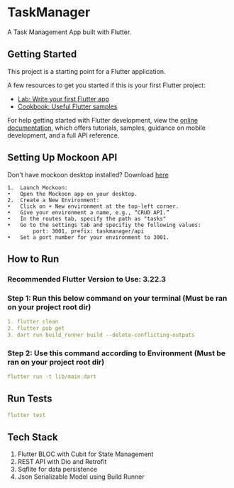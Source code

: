 # TaskManager

A Task Management App built with Flutter.

## Getting Started

This project is a starting point for a Flutter application.

A few resources to get you started if this is your first Flutter project:

- [Lab: Write your first Flutter app](https://docs.flutter.dev/get-started/codelab)
- [Cookbook: Useful Flutter samples](https://docs.flutter.dev/cookbook)

For help getting started with Flutter development, view the
[online documentation](https://docs.flutter.dev/), which offers tutorials,
samples, guidance on mobile development, and a full API reference.

## Setting Up Mockoon API
Don't have mockoon desktop installed? Download [here](https://mockoon.com/download/)

	1.	Launch Mockoon:
	•	Open the Mockoon app on your desktop.
	2.	Create a New Environment:
	•	Click on + New environment at the top-left corner.
	•	Give your environment a name, e.g., “CRUD API.”
 	•	In the routes tab, specify the path as "tasks"
  	•	Go to the settings tab and specifiy the following values: 
        	port: 3001, prefix: taskmanager/api
	•	Set a port number for your environment to 3001.



## How to Run

### Recommended Flutter Version to Use: 3.22.3
### Step 1: Run this below command on your terminal (Must be ran on your project root dir)
```yaml
1. flutter clean
2. flutter pub get
3. dart run build_runner build --delete-conflicting-outputs
```
### Step 2: Use this command according to Environment (Must be ran on your project root dir)
```yaml
flutter run -t lib/main.dart
```

## Run Tests
```yaml
flutter test
```
## Tech Stack
1. Flutter BLOC with Cubit for State Management
2. REST API with Dio and Retrofit
3. Sqflite for data persistence
4. Json Serializable Model using Build Runner
